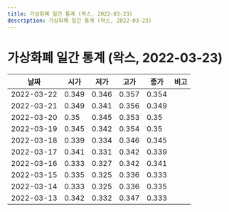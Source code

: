 ```yaml
---
title: 가상화폐 일간 통계 (왁스, 2022-03-23)
description: 가상화폐 일간 통계 (왁스, 2022-03-23)
---
```


가상화폐 일간 통계 (왁스, 2022-03-23)
===

|날짜|시가|저가|고가|종가|비고|
|--|--|--|--|--|--|
|2022-03-22|0.349|0.346|0.357|0.354|    |
|2022-03-21|0.349|0.341|0.356|0.349|    |
|2022-03-20|0.35|0.345|0.353|0.35|    |
|2022-03-19|0.345|0.342|0.354|0.35|    |
|2022-03-18|0.339|0.334|0.346|0.345|    |
|2022-03-17|0.341|0.331|0.342|0.339|    |
|2022-03-16|0.333|0.327|0.342|0.341|    |
|2022-03-15|0.335|0.325|0.336|0.333|    |
|2022-03-14|0.333|0.325|0.336|0.335|    |
|2022-03-13|0.342|0.332|0.347|0.333|    |
